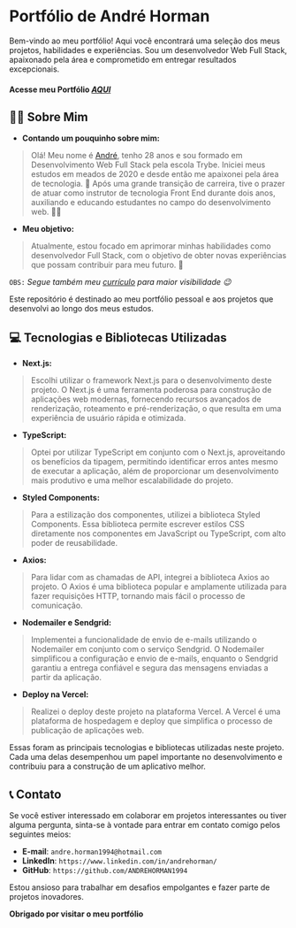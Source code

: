 # Portfólio de André Horman

Bem-vindo ao meu portfólio! Aqui você encontrará uma seleção dos meus projetos, habilidades e experiências. Sou um desenvolvedor Web Full Stack, apaixonado pela área e comprometido em entregar resultados excepcionais.

#### Acesse meu Portfólio _[AQUI](https://portfolio-andre-horman.vercel.app/)_


## 👨‍💻 Sobre Mim

 - **Contando um pouquinho sobre mim:**

 > Olá! Meu nome é [André](https://www.linkedin.com/in/andrehorman/), tenho 28 anos e sou formado em Desenvolvimento Web Full Stack pela escola Trybe. Iniciei meus estudos em meados de 2020 e desde então me apaixonei pela área de tecnologia. 💚 Após uma grande transição de carreira, tive o prazer de atuar como instrutor de tecnologia Front End durante dois anos, auxiliando e educando estudantes no campo do desenvolvimento web. 👨‍💻

 - **Meu objetivo:**

 > Atualmente, estou focado em aprimorar minhas habilidades como desenvolvedor Full Stack, com o objetivo de obter novas experiências que possam contribuir para meu futuro. 🚀

`OBS:` *Segue também meu [currículo](https://resume.io/r/5XOjVWyDz) para maior visibilidade 😉*

Este repositório é destinado ao meu portfólio pessoal e aos projetos que desenvolvi ao longo dos meus estudos.


## 💻 Tecnologias e Bibliotecas Utilizadas

 - **Next.js:**
 > Escolhi utilizar o framework Next.js para o desenvolvimento deste projeto. O Next.js é uma ferramenta poderosa para construção de aplicações web modernas, fornecendo recursos avançados de renderização, roteamento e pré-renderização, o que resulta em uma experiência de usuário rápida e otimizada.

 - **TypeScript:**
 > Optei por utilizar TypeScript em conjunto com o Next.js, aproveitando os benefícios da tipagem, permitindo identificar erros antes mesmo de executar a aplicação, além de proporcionar um desenvolvimento mais produtivo e uma melhor escalabilidade do projeto.

 - **Styled Components:**
 > Para a estilização dos componentes, utilizei a biblioteca Styled Components. Essa biblioteca permite escrever estilos CSS diretamente nos componentes em JavaScript ou TypeScript, com alto poder de reusabilidade.

 - **Axios:**
 > Para lidar com as chamadas de API, integrei a biblioteca Axios ao projeto. O Axios é uma biblioteca popular e amplamente utilizada para fazer requisições HTTP, tornando mais fácil o processo de comunicação.

 - **Nodemailer e Sendgrid:**
 > Implementei a funcionalidade de envio de e-mails utilizando o Nodemailer em conjunto com o serviço Sendgrid. O Nodemailer simplificou a configuração e envio de e-mails, enquanto o Sendgrid garantiu a entrega confiável e segura das mensagens enviadas a partir da aplicação.

 - **Deploy na Vercel:**
 > Realizei o deploy deste projeto na plataforma Vercel. A Vercel é uma plataforma de hospedagem e deploy que simplifica o processo de publicação de aplicações web.

Essas foram as principais tecnologias e bibliotecas utilizadas neste projeto. Cada uma delas desempenhou um papel importante no desenvolvimento e contribuiu para a construção de um aplicativo melhor.


## 📞 Contato

Se você estiver interessado em colaborar em projetos interessantes ou tiver alguma pergunta, sinta-se à vontade para entrar em contato comigo pelos seguintes meios:

 - **E-mail**: `andre.horman1994@hotmail.com` 
 - **LinkedIn**: `https://www.linkedin.com/in/andrehorman/`
 - **GitHub**: `https://github.com/ANDREHORMAN1994`

Estou ansioso para trabalhar em desafios empolgantes e fazer parte de projetos inovadores.

**Obrigado por visitar o meu portfólio**
